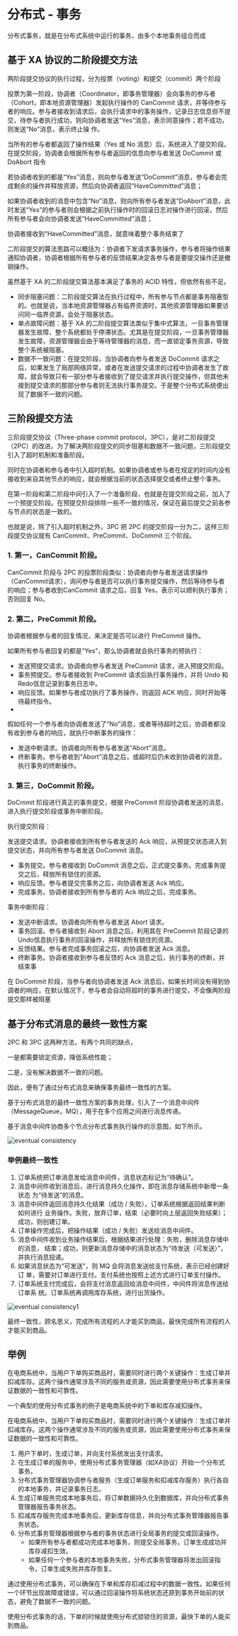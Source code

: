 # 分布式 - 事务

分布式事务，就是在分布式系统中运行的事务，由多个本地事务组合而成


## 基于 XA 协议的二阶段提交方法

两阶段提交协议的执行过程，分为投票（voting）和提交（commit）两个阶段

投票为第一阶段，协调者（Coordinator，即事务管理器）会向事务的参与者（Cohort，即本地资源管理器）发起执行操作的 CanCommit 请求，并等待参与者的响应。参与者接收到请求后，会执行请求中的事务操作，记录日志信息但不提交，待参与者执行成功，则向协调者发送“Yes”消息，表示同意操作；若不成功，则发送“No”消息，表示终止操
作。

当所有的参与者都返回了操作结果（Yes 或 No 消息）后，系统进入了提交阶段。在提交阶段，协调者会根据所有参与者返回的信息向参与者发送 DoCommit 或 DoAbort 指令

若协调者收到的都是“Yes”消息，则向参与者发送“DoCommit”消息，参与者会完成剩余的操作并释放资源，然后向协调者返回“HaveCommitted”消息；

如果协调者收到的消息中包含“No”消息，则向所有参与者发送“DoAbort”消息，此时发送“Yes”的参与者则会根据之前执行操作时的回滚日志对操作进行回滚，然后所有参与者会向协调者发送“HaveCommitted”消息；

协调者接收到“HaveCommitted”消息，就意味着整个事务结束了

二阶段提交的算法思路可以概括为：协调者下发请求事务操作，参与者将操作结果通知协调者，协调者根据所有参与者的反馈结果决定各参与者是要提交操作还是撤销操作。

虽然基于 XA 的二阶段提交算法基本满足了事务的 ACID 特性，但依然有些不足。

- 同步阻塞问题：二阶段提交算法在执行过程中，所有参与节点都是事务阻塞型的。也就是说，当本地资源管理器占有临界资源时，其他资源管理器如果要访问同一临界资源，会处于阻塞状态。
- 单点故障问题：基于 XA 的二阶段提交算法类似于集中式算法，一旦事务管理器发生故障，整个系统都处于停滞状态。尤其是在提交阶段，一旦事务管理器发生故障，资源管理器会由于等待管理器的消息，而一直锁定事务资源，导致整个系统被阻塞。
- 数据不一致问题：在提交阶段，当协调者向参与者发送 DoCommit 请求之后，如果发生了局部网络异常，或者在发送提交请求的过程中协调者发生了故障，就会导致只有一部分参与者接收到了提交请求并执行提交操作，但其他未接到提交请求的那部分参与者则无法执行事务提交。于是整个分布式系统便出现了数据不一致的问题。

## 三阶段提交方法

三阶段提交协议（Three-phase commit protocol，3PC），是对二阶段提交（2PC）的改进。为了解决两阶段提交的同步阻塞和数据不一致问题，三阶段提交引入了超时机制和准备阶段。

同时在协调者和参与者中引入超时机制。如果协调者或参与者在规定的时间内没有接收到来自其他节点的响应，就会根据当前的状态选择提交或者终止整个事务。

在第一阶段和第二阶段中间引入了一个准备阶段，也就是在提交阶段之前，加入了一个预提交阶段。在预提交阶段排除一些不一致的情况，保证在最后提交之前各参与节点的状态是一致的。

也就是说，除了引入超时机制之外，3PC 把 2PC 的提交阶段一分为二，这样三阶段提交协议就有 CanCommit、PreCommit、DoCommit 三个阶段。


### 1. 第一，CanCommit 阶段。

CanCommit 阶段与 2PC 的投票阶段类似：协调者向参与者发送请求操作（CanCommit请求），询问参与者是否可以执行事务提交操作，然后等待参与者的响应；参与者收到CanCommit 请求之后，回复 Yes，表示可以顺利执行事务；否则回复 No。





### 2. 第二，PreCommit 阶段。

协调者根据参与者的回复情况，来决定是否可以进行 PreCommit 操作。

如果所有参与者回复的都是“Yes”，那么协调者就会执行事务的预执行：

- 发送预提交请求。协调者向参与者发送 PreCommit 请求，进入预提交阶段。
- 事务预提交。参与者接收到 PreCommit 请求后执行事务操作，并将 Undo 和 Redo信息记录到事务日志中。
- 响应反馈。如果参与者成功执行了事务操作，则返回 ACK 响应，同时开始等待最终指令。
- 
假如任何一个参与者向协调者发送了“No”消息，或者等待超时之后，协调者都没有收到参与者的响应，就执行中断事务的操作：

- 发送中断请求。协调者向所有参与者发送“Abort”消息。
- 终断事务。参与者收到“Abort”消息之后，或超时后仍未收到协调者的消息，执行事务的终断操作。

### 3. 第三，DoCommit 阶段。

DoCmmit 阶段进行真正的事务提交，根据 PreCommit 阶段协调者发送的消息，进入执行提交阶段或事务中断阶段。

执行提交阶段：

发送提交请求。协调者接收到所有参与者发送的 Ack 响应，从预提交状态进入到提交状态，并向所有参与者发送 DoCommit 消息。
- 事务提交。参与者接收到 DoCommit 消息之后，正式提交事务。完成事务提交之后，释放所有锁住的资源。
- 响应反馈。参与者提交完事务之后，向协调者发送 Ack 响应。
- 完成事务。协调者接收到所有参与者的 Ack 响应之后，完成事务。


事务中断阶段：

- 发送中断请求。协调者向所有参与者发送 Abort 请求。
- 事务回滚。参与者接收到 Abort 消息之后，利用其在 PreCommit 阶段记录的 Undo信息执行事务的回滚操作，并释放所有锁住的资源。
- 反馈结果。参与者完成事务回滚之后，向协调者发送 Ack 消息。
- 终断事务。协调者接收到参与者反馈的 Ack 消息之后，执行事务的终断，并结束事

在 DoCommit 阶段，当参与者向协调者发送 Ack 消息后，如果长时间没有得到协调者的响应，在默认情况下，参与者会自动将超时的事务进行提交，不会像两阶段提交那样被阻塞

## 基于分布式消息的最终一致性方案

2PC 和 3PC 这两种方法，有两个共同的缺点，

一是都需要锁定资源，降低系统性能；

二是，没有解决数据不一致的问题。

因此，便有了通过分布式消息来确保事务最终一致性的方案。

基于分布式消息的最终一致性方案的事务处理，引入了一个消息中间件（MessageQueue，MQ），用于在多个应用之间进行消息传递。

基于消息中间件协商多个节点分布式事务执行操作的示意图，如下所示。

![eventual consistency](/study/imgs/eventual-consistency.png)


### 举例最终一致性
1. 订单系统把订单消息发给消息中间件，消息状态标记为“待确认”。
2. 消息中间件收到消息后，进行消息持久化操作，即在消息存储系统中新增一条状态
为“待发送”的消息。
3. 消息中间件返回消息持久化结果（成功 / 失败），订单系统根据返回结果判断如何进行
业务操作。失败，放弃订单，结束（必要时向上层返回失败结果）；成功，则创建订单。
4. 订单操作完成后，把操作结果（成功 / 失败）发送给消息中间件。
5. 消息中间件收到业务操作结果后，根据结果进行处理：失败，删除消息存储中的消息，
结束；成功，则更新消息存储中的消息状态为“待发送（可发送）”，并执行消息投递。
6. 如果消息状态为“可发送”，则 MQ 会将消息发送给支付系统，表示已经创建好订
单，需要对订单进行支付。支付系统也按照上述方式进行订单支付操作。
7. 订单系统支付完成后，会将支付消息返回给消息中间件，中间件将消息传送给订单系
统。订单系统再调用库存系统，进行出货操作。

![eventual consistency1](/study/imgs/eventual-consistency1.png)

最终一致性，顾名思义，完成所有流程的人才能买到商品，最快完成所有流程的人才能买到商品。
## 举例

在电商系统中，当用户下单购买商品时，需要同时进行两个关键操作：生成订单并扣减库存。这两个操作通常涉及不同的服务或资源，因此需要使用分布式事务来保证数据的一致性和可靠性。


一个典型的使用分布式事务的例子是电商系统中的下单和库存减扣操作。

在电商系统中，当用户下单购买商品时，需要同时进行两个关键操作：生成订单并扣减库存。这两个操作通常涉及不同的服务或资源，因此需要使用分布式事务来保证数据的一致性和可靠性。

1. 用户下单时，生成订单，并向支付系统发出支付请求。
2. 在生成订单的服务中，使用分布式事务管理器（如XA协议）开始一个分布式事务。
3. 分布式事务管理器协调参与者服务（生成订单服务和扣减库存服务）执行各自的本地事务，并记录事务日志。
4. 生成订单服务完成本地事务后，将订单数据持久化到数据库，并向分布式事务管理器报告事务状态。
5. 扣减库存服务完成本地事务后，更新库存信息，并向分布式事务管理器报告事务状态。
6. 分布式事务管理器根据参与者的事务状态进行全局事务的提交或回滚操作。
   - 如果所有参与者都成功完成本地事务，则提交全局事务，订单生成成功并库存减扣生效。
   - 如果任何一个参与者的本地事务失败，分布式事务管理器将发出回滚指令，订单生成失败并库存恢复。

通过使用分布式事务，可以确保在下单和库存扣减过程中的数据一致性。如果任何一个环节出现故障或错误，可以通过回滚操作将系统状态还原到事务开始前的状态，避免了数据不一致的问题。

使用分布式事务的话，下单的时候就使用分布式锁锁住的资源，最快下单的人能买到商品。
